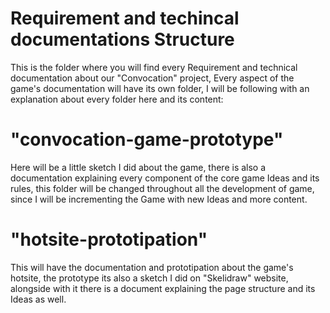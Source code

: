 # Requirement and techincal documentations Structure

This is the folder where you will find every Requirement and technical documentation about our "Convocation" project, Every aspect of the game's documentation will have its own folder, I will be following with an explanation about every folder here and its content:

# "convocation-game-prototype"

Here will be a little sketch I did about the game, there is also a documentation explaining every component of the core game Ideas and its rules, this folder will be changed throughout all the development of game, since I will be incrementing the Game with new Ideas and more content.

# "hotsite-prototipation"

This will have the documentation and prototipation about the game's hotsite, the prototype its also a sketch I did on "Skelidraw" website, alongside with it there is a document explaining the page structure and its Ideas as well.
